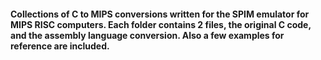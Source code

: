 #### Collections of C to MIPS conversions written for the SPIM emulator for MIPS RISC computers. Each folder contains 2 files, the original C code, and the assembly language conversion. Also a few examples for reference are included. 
